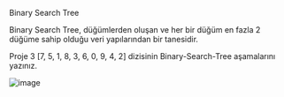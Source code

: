 Binary Search Tree

Binary Search Tree, düğümlerden oluşan ve her bir düğüm en fazla 2 düğüme sahip olduğu veri yapılarından bir tanesidir.

Proje 3
[7, 5, 1, 8, 3, 6, 0, 9, 4, 2] dizisinin Binary-Search-Tree aşamalarını yazınız.

![image](https://user-images.githubusercontent.com/102507139/172194865-4d7c95ff-467e-45fd-8440-9214481c9b77.png)
